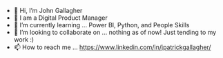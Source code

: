 - 👋 Hi, I’m John Gallagher
- 👀 I am a Digital Product Manager
- 🌱 I’m currently learning ... Power BI, Python, and People Skills
- 💞️ I’m looking to collaborate on ... nothing as of now! Just tending to my work :)
- 📫 How to reach me ... https://www.linkedin.com/in/jpatrickgallagher/

<!---
jgall143/jgall143 is a ✨ special ✨ repository because its `README.md` (this file) appears on your GitHub profile.
You can click the Preview link to take a look at your changes.
--->
